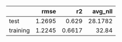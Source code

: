 |          |   rmse |     r2 |   avg_nll |
|:---------|-------:|-------:|----------:|
| test     | 1.2695 | 0.629  |   28.1782 |
| training | 1.2245 | 0.6617 |   32.84   |